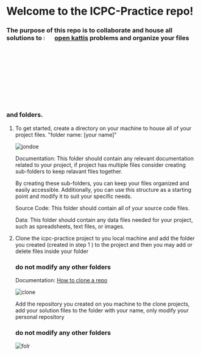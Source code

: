 # Welcome to the ICPC-Practice repo!

### The purpose of this repo is to collaborate and house all solutions to <img src="https://user-images.githubusercontent.com/76856697/232064929-cc86e37f-7a8e-4c9b-ab1a-5f3cad64f734.png" width="5%" height="5%" alt="open kattis logo"> [open kattis](open.kattis.com) problems and organize your files and folders. 

1) To get started, create a directory on your machine to house all of your project files. "folder name: [your name]"
    
    ![jondoe](https://user-images.githubusercontent.com/76856697/232074922-ca36ae5c-1771-4ce0-9b8c-0c34214755ba.png)

    Documentation: This folder should contain any relevant documentation related to your project, if project has multiple files
    consider creating sub-folders to keep relavant files together.

    By creating these sub-folders, you can keep your files organized and easily accessible. Additionally, you can use this
    structure as a starting point and  modify it to suit your specific needs.
    
    Source Code: This folder should contain all of your source code files.

    Data: This folder should contain any data files needed for your project, such as spreadsheets, text files, or images.  

    
 2) Clone the icpc-practice project to you local machine and add the folder you created (created in step 1 )
 to the project and then you may add or delete files inside your folder
 
    ###  do not modify any other folders
 
    Documentation: 
    [How to clone a repo](https://docs.github.com/en/repositories/creating-and-managing-repositories/cloning-a-repository)
    
    ![clone](https://user-images.githubusercontent.com/76856697/232069334-5574d229-5537-4e4b-97cd-d4e9609ce87a.png)
    
    Add the repository you created on you machine to the clone projects, add your solution files to the folder with your name,
    only modify your personal repository
    
    ### do not modify any other folders
    
    ![folr](https://user-images.githubusercontent.com/76856697/232077982-f23ee97e-5ae2-4e6c-afd0-07a3494aa407.png)

 
